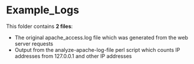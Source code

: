 # Example_Logs
This folder contains **2 files**:
* The original apache_access.log file which was generated from the web server requests
* Output from the analyze-apache-log-file perl script which counts IP addresses from 127.0.0.1 and other IP addresses


